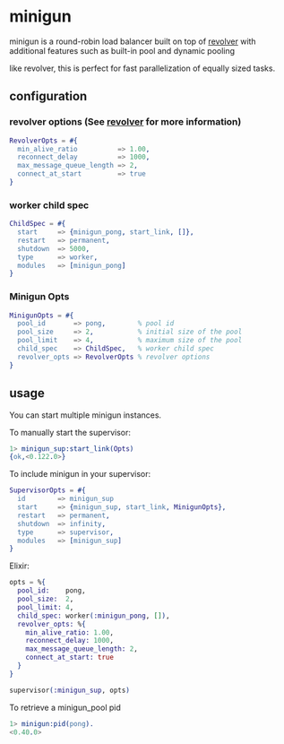 # minigun

minigun is a round-robin load balancer built on top of [revolver](https://github.com/odo/revolver) with additional features such as built-in pool and dynamic pooling

like revolver, this is perfect for fast parallelization of equally sized tasks.

## configuration

### revolver options (See [revolver](https://github.com/odo/revolver) for more information)
```erlang
RevolverOpts = #{
  min_alive_ratio          => 1.00,
  reconnect_delay          => 1000,
  max_message_queue_length => 2,
  connect_at_start         => true
}
```

### worker child spec
```erlang
ChildSpec = #{
  start     => {minigun_pong, start_link, []},
  restart   => permanent,
  shutdown  => 5000,
  type      => worker,
  modules   => [minigun_pong]
}
```

### Minigun Opts
```erlang
MinigunOpts = #{
  pool_id       => pong,        % pool id
  pool_size     => 2,           % initial size of the pool
  pool_limit    => 4,           % maximum size of the pool
  child_spec    => ChildSpec,   % worker child spec
  revolver_opts => RevolverOpts % revolver options
}
```

## usage

You can start multiple minigun instances.

To manually start the supervisor:
```erlang
1> minigun_sup:start_link(Opts)
{ok,<0.122.0>}
```

To include minigun in your supervisor:
```erlang
SupervisorOpts = #{
  id        => minigun_sup
  start     => {minigun_sup, start_link, MinigunOpts},
  restart   => permanent,
  shutdown  => infinity,
  type      => supervisor,
  modules   => [minigun_sup]
}
```

Elixir:
```elixir
opts = %{
  pool_id:    pong,
  pool_size:  2,
  pool_limit: 4,
  child_spec: worker(:minigun_pong, []),
  revolver_opts: %{
    min_alive_ratio: 1.00,
    reconnect_delay: 1000,
    max_message_queue_length: 2,
    connect_at_start: true
  }
}

supervisor(:minigun_sup, opts)
```

To retrieve a minigun_pool pid

```erlang
1> minigun:pid(pong).
<0.40.0>
```